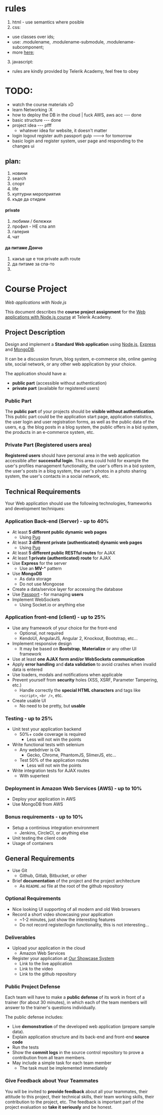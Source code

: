 # rules 
1. html - use semantics where posible
2. css:
  * use classes over ids;
  * use: .modulename, .modulename-submodule, .modulename-subcomponent;
  * more [here](https://smacss.com/);
3. javascript:
  * rules are kindly provided by Telerik Academy, feel free to obey

# TODO:
* watch the course materials xD
* learn Networking :X 
* how to deploy the DB in the cloud | fuck AWS, aws acc --- done
* basic structure --- done
* project idea --- pfff
  * whatever idea for website, it doesn't matter
* login logout register auth passport gulp ---> for tomorrow
* basic login and register system, user page and responding to the changes ui

## plan:
  1. новини
  2. search
  3. спорт
  4. life
  5. културни мероприятия
  6. къде да отидем
  
#### private
  1. любими / бележки
  2. профил - НЕ спа апп
  3. галерия
  4. чат

#### да питаме Дончо
  1. какъв ще е тоя private auth route
  2. да питаме за спа-то
  3. 

# Course Project
_Web applications with Node.js_

This document describes the **course project assignment** for the [Web applications with Node.js course](telerikacademy.com/courses/courses/Details/438) at Telerik Academy.

## Project Description

Design and implement a **Standard Web application** using [Node.js](http://nodejs.org), [Express](expressjs.com) and [MongoDB](https://www.mongodb.com/).  

It can be a discussion forum, blog system, e-commerce site, online gaming site, social network, or any other web application by your choice.

The application should have a:

- **public part** (accessible without authentication)
- **private part** (available for registered users)

### Public Part

The **public part** of your projects should be **visible without authentication**.
This public part could be the application start page, application statistics, the user login and user registration forms, as well as the public data of the users, e.g. the blog posts in a blog system, the public offers in a bid system, the products in an e-commerce system, etc.

### Private Part (Registered users area)

**Registered users** should have personal area in the web application accessible after **successful login**.
This area could hold for example the user's profiles management functionality, the user's offers in a bid system, the user's posts in a blog system, the user's photos in a photo sharing system, the user's contacts in a social network, etc.

## Technical Requirements

Your Web application should use the following technologies, frameworks and development techniques:

### Application Back-end (Server) - up to 40%

- At least **5 different public dynamic web pages**
  - Using [Pug](https://pugjs.org/)
- At least **3 different private (authenticated) dynamic web pages**
  - Using [Pug](https://pugjs.org/)
- At least **5 different public RESTful routes** for AJAX
- At least **1 private (authenticated) route** for AJAX
- Use **Express** for the server
  - Use an **MV-*** pattern
- Use **MongoDB**
  - As data storage
  - Do not use Mongoose
- Create a data/service layer for accessing the database
- Use [Passport](http://passportjs.org/) - for managing **users**
- Implement WebSockets
  - Using Socket.io or anything else

### Application front-end (client) - up to 25%

- Use any framework of your choice for the front-end
  - Optional, not required
  - KendoUI, AngularJS, Angular 2, Knockout, Bootstrap, etc...
- Implement responsive design
  - It may be based on **Bootstrap**, **Materialize** or any other UI framework
- Use at least **one AJAX form and/or WebSockets communication**
- Apply **error handling** and **data validation** to avoid crashes when invalid data is entered
- Use loaders, modals and notifications when applicable
- Prevent yourself from **security** holes (XSS, XSRF, Parameter Tampering, etc.)
  - Handle correctly the **special HTML characters** and tags like `<script>`, `<br />`, etc.
- Create usable UI
  - No need to be pretty, but **usable**

### Testing - up to 25%

- Unit test your application backend
  - 50%+ code coverage is required
    - Less will not win the points
- Write functional tests with selenium
  - Any webdriver is Ok
    - Gecko, Chrome, PhantomJS, SlimerJS, etc...
  - Test 50% of the application routes
    - Less will not win the points
- Write integration tests for AJAX routes
  - With supertest

### Deployment in Amazon Web Services (AWS) - up to 10%

- Deploy your application in AWS
- Use MongoDB from AWS

### Bonus requirements - up to 10%

- Setup a continious integration environment
  - Jenkins, CircleCI, or anything else
- Unit testing the client code
- Usage of containers

##  General Requirements

- Use Git
  - Github, Gitlab, Bitbucket, or other
- Brief **documentation** of the project and the project architecture
  - As `README.md` file at the root of the github repository

### Optional Requirements

- Nice looking UI supporting of all modern and old Web browsers
- Record a short video showcasing your application
  - ~1-2 minutes, just show the interesting features
  - Do not record register/login functionality, this is not interesting...

### Deliverables

- Upload your application in the cloud
  - Amazon Web Services
- Register your application at [Our Showcase System](http://best.telerikacademy.com)
  - Link to the live application
  - Link to the video
  - Link to the github repository

### Public Project Defense

Each team will have to make a **public defense** of its work in front of a trainer (for about 30 minutes), in which each of the team members will answer to the trainer's questions individually.

The public defense includes:

- Live **demonstration** of the developed web application (prepare sample data).
- Explain application structure and its back-end and front-end **source code**
- Run the tests
- Show the **commit logs** in the source control repository to prove a contribution from all team members.
- May include a simple task for each team member
  - The task must be implemented immediately

### Give Feedback about Your Teammates

You will be invited to **provide feedback** about all your teammates, their attitude to this project, their technical skills, their team working skills, their contribution to the project, etc.
The feedback is important part of the project evaluation so **take it seriously** and be honest.
